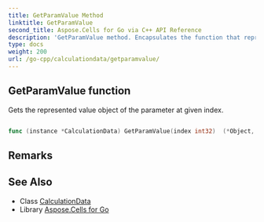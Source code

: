 ```yaml
---
title: GetParamValue Method 
linktitle: GetParamValue
second_title: Aspose.Cells for Go via C++ API Reference
description: 'GetParamValue method. Encapsulates the function that represents getparamvalue in Go.'
type: docs
weight: 200
url: /go-cpp/calculationdata/getparamvalue/
---
```


## GetParamValue function

Gets the represented value object of the parameter at given index.

```go

func (instance *CalculationData) GetParamValue(index int32)  (*Object,  error) 

```

## Remarks


## See Also

* Class [CalculationData](../)
* Library [Aspose.Cells for Go](../../)
